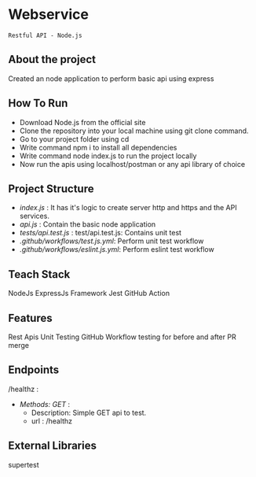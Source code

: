 # Webservice
``Restful API - Node.js``

## About the project
Created an node application to perform basic api using express

## How To Run
* Download Node.js from the official site
* Clone the repository into your local machine using git clone command.
* Go to your project folder using cd
* Write command npm i to install all dependencies
* Write command node index.js to run the project locally
* Now run the apis using localhost/postman or any api library of choice
  
## Project Structure
* *index.js* : It has it's logic to create server http and https and the API services.
* *api.js* : Contain the basic node application 
* *tests/api.test.js* : test/api.test.js: Contains unit test
* *.github/workflows/test.js.yml*: Perform unit test workflow
* *.github/workflows/eslint.js.yml*: Perform eslint test workflow
  
## Teach Stack
NodeJs
ExpressJs Framework
Jest
GitHub Action

## Features
Rest Apis
Unit Testing
GitHub Workflow testing for before and after PR merge 

## Endpoints
/healthz :

- *Methods: GET* : 
    - Description: Simple GET api to test.
    - url : /healthz

## External Libraries
supertest